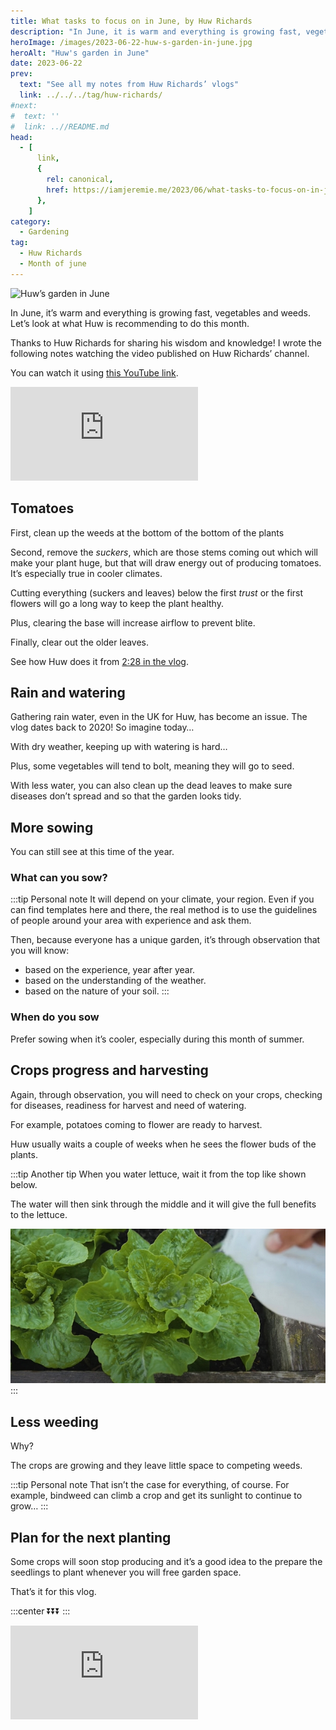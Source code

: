 ```yaml
---
title: What tasks to focus on in June, by Huw Richards
description: "In June, it is warm and everything is growing fast, vegetables and weeds. Let's look at what Huw is recommending to do this month."
heroImage: /images/2023-06-22-huw-s-garden-in-june.jpg
heroAlt: "Huw's garden in June"
date: 2023-06-22
prev:
  text: "See all my notes from Huw Richards’ vlogs"
  link: ../../../tag/huw-richards/
#next:
#  text: ''
#  link: ..//README.md
head:
  - [
      link,
      {
        rel: canonical,
        href: https://iamjeremie.me/2023/06/what-tasks-to-focus-on-in-june-huw-richards,
      },
    ]
category:
  - Gardening
tag:
  - Huw Richards
  - Month of june
---
```


![Huw’s garden in June](/images/2023-06-22-huw-s-garden-in-june.jpg 'Credits: image taken from Huw Richards’ vlog')

In June, it’s warm and everything is growing fast, vegetables and weeds. Let’s look at what Huw is recommending to do this month.

Thanks to Huw Richards for sharing his wisdom and knowledge!
I wrote the following notes watching the video published on Huw Richards’ channel.

<!-- more -->

You can watch it using [this YouTube link](https://www.youtube.com/watch?v=z18czx2fdzc).

<!-- markdownlint-disable MD033 -->
<p class="newsletter-wrapper"><iframe class="newsletter-embed" src="https://iamjeremie.substack.com/embed" frameborder="0" scrolling="no"></iframe></p>

## Tomatoes

First, clean up the weeds at the bottom of the bottom of the plants

Second, remove the _suckers_, which are those stems coming out which will make your plant huge, but that will draw energy out of producing tomatoes.
It’s especially true in cooler climates.

Cutting everything (suckers and leaves) below the first _trust_ or the first flowers will go a long way to keep the plant healthy.

Plus, clearing the base will increase airflow to prevent blite.

Finally, clear out the older leaves.

See how Huw does it from [2:28 in the vlog](https://youtu.be/z18czx2fdzc?t=148).

## Rain and watering

Gathering rain water, even in the UK for Huw, has become an issue. The vlog dates back to 2020! So imagine today…

With dry weather, keeping up with watering is hard…

Plus, some vegetables will tend to bolt, meaning they will go to seed.

With less water, you can also clean up the dead leaves to make sure diseases don’t spread and so that the garden looks tidy.

## More sowing

You can still see at this time of the year.

### What can you sow?

:::tip Personal note
It will depend on your climate, your region. Even if you can find templates here and there, the real method is to use the guidelines of people around your area with experience and ask them.

Then, because everyone has a unique garden, it’s through observation that you will know:

- based on the experience, year after year.
- based on the understanding of the weather.
- based on the nature of your soil.
  :::

### When do you sow

Prefer sowing when it’s cooler, especially during this month of summer.

## Crops progress and harvesting

Again, through observation, you will need to check on your crops, checking for diseases, readiness for harvest and need of watering.

For example, potatoes coming to flower are ready to harvest.

Huw usually waits a couple of weeks when he sees the flower buds of the plants.

:::tip Another tip
When you water lettuce, wait it from the top like shown below.

The water will then sink through the middle and it will give the full benefits to the lettuce.

![Watering a lettuce from the top](./images/watering-a-lettuce-from-the-top.jpg 'Credits: image from the vlog of Huw Richards')
:::

## Less weeding

Why?

The crops are growing and they leave little space to competing weeds.

:::tip Personal note
That isn’t the case for everything, of course. For example, bindweed can climb a crop and get its sunlight to continue to grow…
:::

## Plan for the next planting

Some crops will soon stop producing and it’s a good idea to the prepare the seedlings to plant whenever you will free garden space.

That’s it for this vlog.

:::center
⏬⏬⏬
:::

<!-- markdownlint-disable MD033 -->
<p class="newsletter-wrapper"><iframe class="newsletter-embed" src="https://iamjeremie.substack.com/embed" frameborder="0" scrolling="no"></iframe></p>
